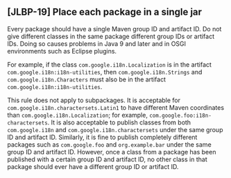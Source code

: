 [JLBP-19] Place each package in a single jar
--------------------------------------------------

Every package should have a single Maven group ID and artifact ID.
Do not give different classes in the same package different group IDs or artifact IDs.
Doing so causes problems in Java 9 and later and in OSGI environments
such as Eclipse plugins.

For example, if the class `com.google.i18n.Localization` is in the artifact
`com.google.i18n:i18n-utilities`, then `com.google.i18n.Strings`
and `com.google.i18n.Characters` must also be in the artifact
`com.google.i18n:i18n-utilities`.

This rule does not apply to subpackages. It is acceptable for
`com.google.i18n.charactersets.Latin1` to have different Maven coordinates
than `com.google.i18n.Localization`; for example, `com.google.foo:i18n-charactersets`.
It is also acceptable to publish classes from both `com.google.i18n` and
`com.google.i18n.charactersets` under the same group ID and artifact ID.
Similarly, it is fine to publish completely different packages such as
`com.google.foo` and `org.example.bar` under the same group ID and artifact ID.
However, once a class from a package has been published with a certain
group ID and artifact ID, no other class in that package should ever have
a different group ID or artifact ID.
